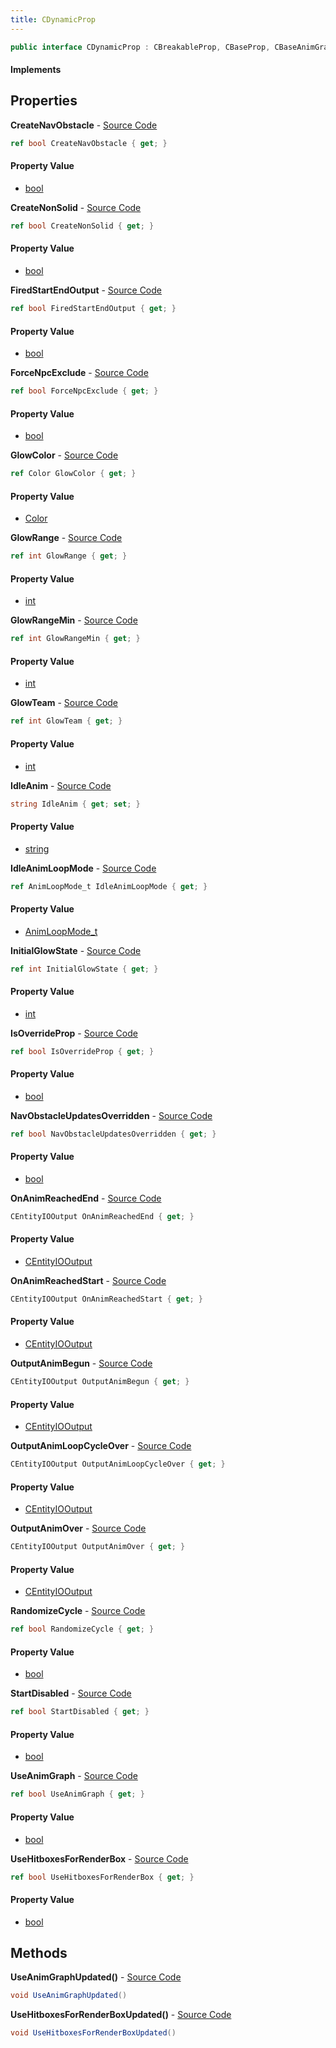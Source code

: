 ```yaml
---
title: CDynamicProp
---
```


```csharp
public interface CDynamicProp : CBreakableProp, CBaseProp, CBaseAnimGraph, CBaseModelEntity, CBaseEntity, CEntityInstance, ISchemaClass<CEntityInstance>, ISchemaClass<CBaseEntity>, ISchemaClass<CBaseModelEntity>, ISchemaClass<CBaseAnimGraph>, ISchemaClass<CBaseProp>, ISchemaClass<CBreakableProp>, ISchemaClass<CDynamicProp>, ISchemaField, ISchemaClass, INativeHandle
```

#### Implements

## Properties

**CreateNavObstacle** - [Source Code](https://github.com/swiftly-solution/swiftlys2/blob/main/managed/src/SwiftlyS2.Generated/Schemas/Interfaces/CDynamicProp.cs#L16)

```csharp
ref bool CreateNavObstacle { get; }
```

#### Property Value

- [bool](https://learn.microsoft.com/dotnet/api/system.boolean)

**CreateNonSolid** - [Source Code](https://github.com/swiftly-solution/swiftlys2/blob/main/managed/src/SwiftlyS2.Generated/Schemas/Interfaces/CDynamicProp.cs#L46)

```csharp
ref bool CreateNonSolid { get; }
```

#### Property Value

- [bool](https://learn.microsoft.com/dotnet/api/system.boolean)

**FiredStartEndOutput** - [Source Code](https://github.com/swiftly-solution/swiftlys2/blob/main/managed/src/SwiftlyS2.Generated/Schemas/Interfaces/CDynamicProp.cs#L42)

```csharp
ref bool FiredStartEndOutput { get; }
```

#### Property Value

- [bool](https://learn.microsoft.com/dotnet/api/system.boolean)

**ForceNpcExclude** - [Source Code](https://github.com/swiftly-solution/swiftlys2/blob/main/managed/src/SwiftlyS2.Generated/Schemas/Interfaces/CDynamicProp.cs#L44)

```csharp
ref bool ForceNpcExclude { get; }
```

#### Property Value

- [bool](https://learn.microsoft.com/dotnet/api/system.boolean)

**GlowColor** - [Source Code](https://github.com/swiftly-solution/swiftlys2/blob/main/managed/src/SwiftlyS2.Generated/Schemas/Interfaces/CDynamicProp.cs#L56)

```csharp
ref Color GlowColor { get; }
```

#### Property Value

- [Color](/docs/api/shared/natives/color)

**GlowRange** - [Source Code](https://github.com/swiftly-solution/swiftlys2/blob/main/managed/src/SwiftlyS2.Generated/Schemas/Interfaces/CDynamicProp.cs#L52)

```csharp
ref int GlowRange { get; }
```

#### Property Value

- [int](https://learn.microsoft.com/dotnet/api/system.int32)

**GlowRangeMin** - [Source Code](https://github.com/swiftly-solution/swiftlys2/blob/main/managed/src/SwiftlyS2.Generated/Schemas/Interfaces/CDynamicProp.cs#L54)

```csharp
ref int GlowRangeMin { get; }
```

#### Property Value

- [int](https://learn.microsoft.com/dotnet/api/system.int32)

**GlowTeam** - [Source Code](https://github.com/swiftly-solution/swiftlys2/blob/main/managed/src/SwiftlyS2.Generated/Schemas/Interfaces/CDynamicProp.cs#L58)

```csharp
ref int GlowTeam { get; }
```

#### Property Value

- [int](https://learn.microsoft.com/dotnet/api/system.int32)

**IdleAnim** - [Source Code](https://github.com/swiftly-solution/swiftlys2/blob/main/managed/src/SwiftlyS2.Generated/Schemas/Interfaces/CDynamicProp.cs#L34)

```csharp
string IdleAnim { get; set; }
```

#### Property Value

- [string](https://learn.microsoft.com/dotnet/api/system.string)

**IdleAnimLoopMode** - [Source Code](https://github.com/swiftly-solution/swiftlys2/blob/main/managed/src/SwiftlyS2.Generated/Schemas/Interfaces/CDynamicProp.cs#L36)

```csharp
ref AnimLoopMode_t IdleAnimLoopMode { get; }
```

#### Property Value

- [AnimLoopMode_t](/docs/api/shared/schemadefinitions/animloopmode_t)

**InitialGlowState** - [Source Code](https://github.com/swiftly-solution/swiftlys2/blob/main/managed/src/SwiftlyS2.Generated/Schemas/Interfaces/CDynamicProp.cs#L50)

```csharp
ref int InitialGlowState { get; }
```

#### Property Value

- [int](https://learn.microsoft.com/dotnet/api/system.int32)

**IsOverrideProp** - [Source Code](https://github.com/swiftly-solution/swiftlys2/blob/main/managed/src/SwiftlyS2.Generated/Schemas/Interfaces/CDynamicProp.cs#L48)

```csharp
ref bool IsOverrideProp { get; }
```

#### Property Value

- [bool](https://learn.microsoft.com/dotnet/api/system.boolean)

**NavObstacleUpdatesOverridden** - [Source Code](https://github.com/swiftly-solution/swiftlys2/blob/main/managed/src/SwiftlyS2.Generated/Schemas/Interfaces/CDynamicProp.cs#L18)

```csharp
ref bool NavObstacleUpdatesOverridden { get; }
```

#### Property Value

- [bool](https://learn.microsoft.com/dotnet/api/system.boolean)

**OnAnimReachedEnd** - [Source Code](https://github.com/swiftly-solution/swiftlys2/blob/main/managed/src/SwiftlyS2.Generated/Schemas/Interfaces/CDynamicProp.cs#L32)

```csharp
CEntityIOOutput OnAnimReachedEnd { get; }
```

#### Property Value

- [CEntityIOOutput](/docs/api/shared/schemadefinitions/centityiooutput)

**OnAnimReachedStart** - [Source Code](https://github.com/swiftly-solution/swiftlys2/blob/main/managed/src/SwiftlyS2.Generated/Schemas/Interfaces/CDynamicProp.cs#L30)

```csharp
CEntityIOOutput OnAnimReachedStart { get; }
```

#### Property Value

- [CEntityIOOutput](/docs/api/shared/schemadefinitions/centityiooutput)

**OutputAnimBegun** - [Source Code](https://github.com/swiftly-solution/swiftlys2/blob/main/managed/src/SwiftlyS2.Generated/Schemas/Interfaces/CDynamicProp.cs#L24)

```csharp
CEntityIOOutput OutputAnimBegun { get; }
```

#### Property Value

- [CEntityIOOutput](/docs/api/shared/schemadefinitions/centityiooutput)

**OutputAnimLoopCycleOver** - [Source Code](https://github.com/swiftly-solution/swiftlys2/blob/main/managed/src/SwiftlyS2.Generated/Schemas/Interfaces/CDynamicProp.cs#L28)

```csharp
CEntityIOOutput OutputAnimLoopCycleOver { get; }
```

#### Property Value

- [CEntityIOOutput](/docs/api/shared/schemadefinitions/centityiooutput)

**OutputAnimOver** - [Source Code](https://github.com/swiftly-solution/swiftlys2/blob/main/managed/src/SwiftlyS2.Generated/Schemas/Interfaces/CDynamicProp.cs#L26)

```csharp
CEntityIOOutput OutputAnimOver { get; }
```

#### Property Value

- [CEntityIOOutput](/docs/api/shared/schemadefinitions/centityiooutput)

**RandomizeCycle** - [Source Code](https://github.com/swiftly-solution/swiftlys2/blob/main/managed/src/SwiftlyS2.Generated/Schemas/Interfaces/CDynamicProp.cs#L38)

```csharp
ref bool RandomizeCycle { get; }
```

#### Property Value

- [bool](https://learn.microsoft.com/dotnet/api/system.boolean)

**StartDisabled** - [Source Code](https://github.com/swiftly-solution/swiftlys2/blob/main/managed/src/SwiftlyS2.Generated/Schemas/Interfaces/CDynamicProp.cs#L40)

```csharp
ref bool StartDisabled { get; }
```

#### Property Value

- [bool](https://learn.microsoft.com/dotnet/api/system.boolean)

**UseAnimGraph** - [Source Code](https://github.com/swiftly-solution/swiftlys2/blob/main/managed/src/SwiftlyS2.Generated/Schemas/Interfaces/CDynamicProp.cs#L22)

```csharp
ref bool UseAnimGraph { get; }
```

#### Property Value

- [bool](https://learn.microsoft.com/dotnet/api/system.boolean)

**UseHitboxesForRenderBox** - [Source Code](https://github.com/swiftly-solution/swiftlys2/blob/main/managed/src/SwiftlyS2.Generated/Schemas/Interfaces/CDynamicProp.cs#L20)

```csharp
ref bool UseHitboxesForRenderBox { get; }
```

#### Property Value

- [bool](https://learn.microsoft.com/dotnet/api/system.boolean)

## Methods

**UseAnimGraphUpdated()** - [Source Code](https://github.com/swiftly-solution/swiftlys2/blob/main/managed/src/SwiftlyS2.Generated/Schemas/Interfaces/CDynamicProp.cs#L61)

```csharp
void UseAnimGraphUpdated()
```

**UseHitboxesForRenderBoxUpdated()** - [Source Code](https://github.com/swiftly-solution/swiftlys2/blob/main/managed/src/SwiftlyS2.Generated/Schemas/Interfaces/CDynamicProp.cs#L60)

```csharp
void UseHitboxesForRenderBoxUpdated()
```

